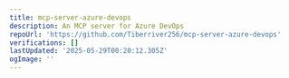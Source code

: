 ```yaml
---
title: mcp-server-azure-devops
description: An MCP server for Azure DevOps
repoUrl: 'https://github.com/Tiberriver256/mcp-server-azure-devops'
verifications: []
lastUpdated: '2025-05-29T00:20:12.305Z'
ogImage: ''
---
```


